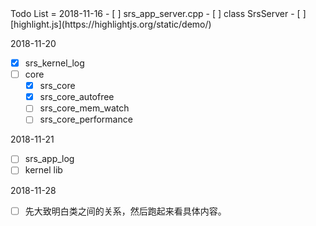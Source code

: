 <link href="Style/note.css" rel="stylesheet"></link>
Todo List
=
2018-11-16  
- [ ] srs_app_server.cpp
- [ ] class SrsServer
- [ ] [highlight.js](https://highlightjs.org/static/demo/)

2018-11-20
- [x] srs_kernel_log
- [ ] core
    - [x] srs_core
    - [x] srs_core_autofree
    - [ ] srs_core_mem_watch
    - [ ] srs_core_performance

2018-11-21
- [ ] srs_app_log
- [ ] kernel lib

2018-11-28
- [ ] 先大致明白类之间的关系，然后跑起来看具体内容。
